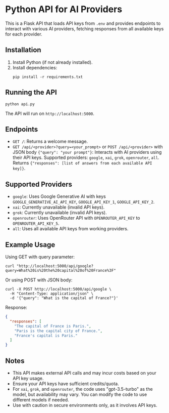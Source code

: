 # Python API for AI Providers

This is a Flask API that loads API keys from `.env` and provides endpoints to interact with various AI providers, fetching responses from all available keys for each provider.

## Installation

1. Install Python (if not already installed).
2. Install dependencies:
   ```
   pip install -r requirements.txt
   ```

## Running the API

```
python api.py
```

The API will run on `http://localhost:5000`.

## Endpoints

- `GET /`: Returns a welcome message.
- `GET /api/<provider>?query=<your_prompt>` or `POST /api/<provider>` with JSON body `{"query": "your prompt"}`: Interacts with AI providers using their API keys. Supported providers: `google`, `xai`, `grok`, `openrouter`, `all`. Returns `{"responses": [list of answers from each available API key]}`.

## Supported Providers

- `google`: Uses Google Generative AI with keys `GOOGLE_GENERATIVE_AI_API_KEY`, `GOOGLE_API_KEY_1`, `GOOGLE_API_KEY_2`.
- `xai`: Currently unavailable (invalid API keys).
- `grok`: Currently unavailable (invalid API keys).
- `openrouter`: Uses OpenRouter API with `OPENROUTER_API_KEY` to `OPENROUTER_API_KEY_5`.
- `all`: Uses all available API keys from working providers.

## Example Usage

Using GET with query parameter:

```
curl "http://localhost:5000/api/google?query=What%20is%20the%20capital%20of%20France%3F"
```

Or using POST with JSON body:

```
curl -X POST http://localhost:5000/api/google \
  -H "Content-Type: application/json" \
  -d '{"query": "What is the capital of France?"}'
```

Response:
```json
{
  "responses": [
    "The capital of France is Paris.",
    "Paris is the capital city of France.",
    "France's capital is Paris."
  ]
}
```

## Notes

- This API makes external API calls and may incur costs based on your API key usage.
- Ensure your API keys have sufficient credits/quota.
- For `xai`, `grok`, and `openrouter`, the code uses "gpt-3.5-turbo" as the model, but availability may vary. You can modify the code to use different models if needed.
- Use with caution in secure environments only, as it involves API keys.